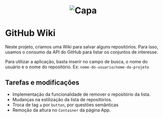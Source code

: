 <h1 align="center">
  <img src="" alt="Capa" title="Capa">
</h1>

# GitHub Wiki

Neste projeto, criamos uma Wiki para salvar alguns repositórios. Para isso, usamos o consumo da API do GitHub para listar os conjuntos de interesse.

Para utilizar a aplicação, basta inserir no campo de busca, o nome do usuário e o nome do repositório.
Ex: `nome-do-usuario/nome-do-projeto`

## Tarefas e modificações

- Implementação da funcionalidade de remover o repositório da lista.
- Mudanças na estilização da lista de repositórios.
- Troca de tag `a` por `button`, por questões semânticas
- Remoção da altura no `Container` da página App.
